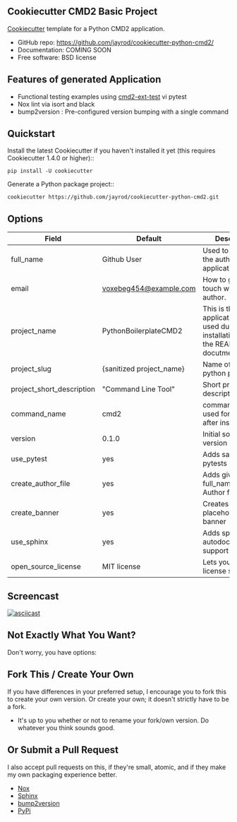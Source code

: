 
Cookiecutter CMD2 Basic Project 
-------------------------------

[Cookiecutter](https://github.com/cookiecutter/cookiecutter) template for a Python CMD2 application.

* GitHub repo: https://github.com/jayrod/cookiecutter-python-cmd2/
* Documentation: COMING SOON
* Free software: BSD license

Features of generated Application
--------

* Functional testing examples using [cmd2-ext-test](https://github.com/python-cmd2/cmd2-ext-test) vi pytest
* Nox lint via isort and black
* bump2version : Pre-configured version bumping with a single command



Quickstart
----------

Install the latest Cookiecutter if you haven't installed it yet (this requires
Cookiecutter 1.4.0 or higher)::

    pip install -U cookiecutter

Generate a Python package project::

    cookiecutter https://github.com/jayrod/cookiecutter-python-cmd2.git

Options
-------

| Field        | Default                  | Description                                                                            |
|--------------|--------------------------|----------------------------------------------------------------------------------------|
| full_name    | Github User              | Used to describe the auther of this application.                                       |
| email        | voxebeg454@example.com   | How to get in touch with the author.                                                   |
| project_name | PythonBoilerplateCMD2    | This is the application name used during installation and in the README docutmentation |
| project_slug | {sanitized project_name} | Name of the python package                                                             |
| project_short_description| "Command Line Tool" | Short project description|
| command_name | cmd2 | command name used for invocation after installation|
| version | 0.1.0   | Initial software version |
| use_pytest |  yes   | Adds sample pytests |
| create_author_file |  yes   | Adds given full_name to an Author file|
| create_banner | yes   | Creates a placeholder banner |
| use_sphinx | yes   | Adds sphinx autodocumentation support |
| open_source_license | MIT license| Lets you choose a license structure|


Screencast
----------

[![asciicast](https://asciinema.org/a/388246.svg)](https://asciinema.org/a/388246)


Not Exactly What You Want?
--------------------------

Don't worry, you have options:

Fork This / Create Your Own
----------

If you have differences in your preferred setup, I encourage you to fork this
to create your own version. Or create your own; it doesn't strictly have to
be a fork.

* It's up to you whether or not to rename your fork/own version. Do whatever
  you think sounds good.

Or Submit a Pull Request
----------

I also accept pull requests on this, if they're small, atomic, and if they
make my own packaging experience better.

* [Nox](https://nox.thea.codes/en/stable/)
* [Sphinx](http://sphinx-doc.org/)
* [bump2version](https://github.com/c4urself/bump2version)
* [PyPi](https://pypi.python.org/pypi)
